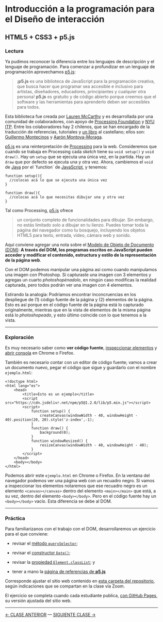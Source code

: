 # Introducción a la programación para el Diseño de interacción

## HTML5 + CSS3 + p5.js

### Lectura

Ya pudimos reconocer la diferencia entre los lenguajes de descripción y el lenguaje de programación. Para comenzar a profundizar en un lenguaje de programación aprovechamos [p5.js](https://p5js.org/es/):

> ¡**p5.js** es una biblioteca de JavaScript para la programación creativa, que busca hacer que programar sea accesible e inclusivo para artistas, diseñadores, educadores, principiantes y cualquier otra persona! **p5.js** es gratuito y de código abierto porque creemos que el software y las herramientas para aprenderlo deben ser accesibles para todos.

Esta biblioteca fue creada por [Lauren McCarthy](http://lauren-mccarthy.com/) y es desarrollada por una comunidad de colaboradores, con apoyo de [Processing Foundation](https://processingfoundation.org/) y [NYU ITP](https://forms.tisch.nyu.edu/page/s/itp-landing). Entre los colaboradores hay 2 chilenos, que se han encargado de la traducción de referencias, tutoriales y [un libro](https://processingfoundation.press/product/introduccion-a-p5-js/) al castellano; ellos son: [Guillermo Montecinos](https://twitter.com/guillermolooped) y [Aarón Montoya-Moraga](https://twitter.com/montoyamoraga).

[p5.js](https://p5js.org/es/) es una reinterpretación de [Processing](https://processing.org/) para la web. Consideremos que cuando se trabaja en Processing cada *sketch* tiene su `void setup()` y `void draw()`. Hay un `setup` que se ejecuta una única vez, en la partida. Hay un `draw` que por defecto se ejecuta una y otra vez. Ahora, cambiemos el `void` de [Java](https://es.wikipedia.org/wiki/Java_(lenguaje_de_programaci%C3%B3n)) por el `function` de [JavaScript](https://es.wikipedia.org/wiki/JavaScript), y tenemos:

```
function setup(){
  //colocas acá lo que se ejecuta una única vez
}

function draw(){
  //colocas acá lo que necesitas dibujar una y otra vez
}
```

Tal como Processing, [p5.js](https://p5js.org/es/) ofrece

> un conjunto completo de funcionalidades para dibujar. Sin embargo, no estás limitado solo a dibujar en tu lienzo. Puedes tomar toda la página del navegador como tu bosquejo, incluyendo los objetos HTML5 para texto, entrada, video, cámara web y sonido.

Aquí conviene agregar una nota sobre el [Modelo de Objeto de Documento (DOM)](https://developer.mozilla.org/es/docs/Glossary/DOM): **A través del DOM, los programas escritos en JavaScript pueden acceder y modificar el contenido, estructura y estilo de la representación de la página web**.

Con el DOM podemos manipular una página así como cuando manipulamos una imagen con Photoshop. Si capturaste una imagen con 3 elementos y agregas un cuarto *photoshopénadolo*, en ningún caso modificas la realidad capturada, pero todos podrán ver una imagen con 4 elementos. 

Estirando la analogía: Podríamos encontrar inconcruencias en los despliegue de (1) código fuente de la página y (2) elementos de la página. Esto es así porque en el código fuente de la página está lo capturado originalmente, mientras que en la vista de elementos de la misma página está lo *photoshopeado*, y esto último coincide con lo que tenemos a la vista.

- - - - - - - - - - - - -

### Exploración

Es muy necesario saber como **ver código fuente**, [inspeccionar elementos](https://support.hostinger.es/es/articles/2333029-como-inspeccionar-los-elementos-del-sitio-web) y [abrir consola](https://transferwise.com/es/help/articles/2954851/como-abrir-la-consola-de-tu-navegador) en Chrome o Firefox.

También es necesario contar con un editor de código fuente; vamos a crear un documento nuevo, pegar el código que sigue y guardarlo con el nombre `ejemplo.html`:

```
<!doctype html>
<html lang="es">
    <head>
        <title>Esto es un ejemplo</title>
        <script src="https://cdn.jsdelivr.net/npm/p5@1.2.0/lib/p5.min.js"></script>
        <script>
            function setup() {
                createCanvas(windowWidth - 40, windowHeight - 40).position(20, 20).style('z-index',-1);
            }
            function draw() {
                background(0);
            }
            function windowResized() { 
                resizeCanvas(windowWidth - 40, windowHeight - 40);
            } 
        </script>
    </head>
    <body></body>
</html>
```

Podemos abrir este `ejemplo.html` en Chrome o Firefox. En la ventana del navegador podemos ver una página web con un recuadro negro. Si vamos a inspeccionar los elementos notaremos que ese recuadro negro es un elemento `<canvas></canvas>` dentro del elemento `<main></main>` que está, a su vez, dentro del elemento `<body></body>`. Pero en el código fuente hay un `<body></body>` vacío. Esta diferencia se debe al DOM.


- - - - - - - - - - - - - - 

### Práctica

Para familiarizanos con el trabajo con el DOM, desarrollaremos un ejercicio para el que conviene:

- revisar el [método `querySelector`](https://developer.mozilla.org/es/docs/Web/API/Element/querySelector);

- revisar el [constructor `Date()`](https://developer.mozilla.org/es/docs/Web/JavaScript/Referencia/Objetos_globales/Date);

- revisar la [propiedad `Element.classList`](https://developer.mozilla.org/es/docs/Web/API/Element/classList); y

- tener a mano la [página de referencias de **p5.js**](https://p5js.org/es/reference/)

Corresponde ajustar el sitio web contenido en [esta carpeta del repositorio](https://profesorfaco.github.io/dno037-2021/clase-02/), según indicaciones que se compartan en la clase vía Zoom. 

El ejercicio se completa cuando cada estudiante publica, [con GitHub Pages](https://docs.github.com/es/free-pro-team@latest/github/working-with-github-pages/configuring-a-publishing-source-for-your-github-pages-site), su versión ajustada del sitio web.

- - - - - - - 

[← CLASE ANTERIOR](https://github.com/profesorfaco/interaccion/tree/main/sesion_01) — [SIGUIENTE CLASE →](https://github.com/profesorfaco/interaccion/tree/main/sesion_03)
